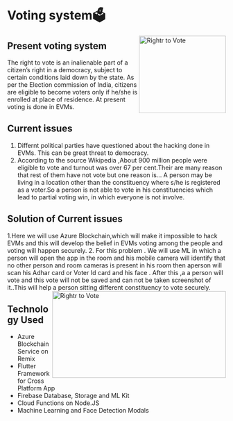 # Voting system🗳️
<img src="https://user-images.githubusercontent.com/48177487/61993848-9b127200-b08f-11e9-9b65-13af48d5a536.jpg" align="right"
     title="Rightr to Vote" width="200" height="178">
## Present voting system
The right to vote is an inalienable part of a citizen’s right in a democracy, subject to certain conditions laid down by the state. As per the Election commission of India, citizens are eligible to become voters only if he/she is enrolled at place of residence. At present voting is done in EVMs.

## Current issues
1. Differnt political parties have questioned about the hacking done in EVMs. This can be great threat to democracy.
2. According to the source Wikipedia ,About 900 million people were eligible to vote and turnout was over 67 per cent.Their are many          reason that rest of them  have not vote but one reason is...
   A person may be living in a location other than the constituency where s/he is registered as a voter.So a person is not able to vote in    his constituencies which lead to partial voting win, in which everyone is not involve. 

## Solution of Current issues
1.Here we will use Azure Blockchain,which will make it impossible to hack EVMs and this will develop the belief in EVMs voting among the people and voting will happen securely. 
2. For this problem . We will use ML in which a person will open the app in the room and his mobile camera will identify that no other person and room cameras is present in his room then aperson will scan his Adhar card or Voter Id card and his face . After this ,a a person will vote and this vote will not be saved and can not be taken screenshot of it..This will help a person sitting different constituency to vote securely.
<img src="https://firebasestorage.googleapis.com/v0/b/code-fun-do-26d59.appspot.com/o/cfd_screenshot.jpg?alt=media&token=d1ba6ebb-c795-4988-a93d-eed6057e7e8a" align="right"
     title="Rightr to Vote" width="400" height="200">

## Technology Used  
- Azure Blockchain Service on Remix
- Flutter Framework for Cross Platform App 
- Firebase Database, Storage and ML Kit
- Cloud Functions on Node.JS
- Machine Learning and Face Detection Modals


